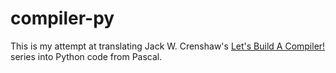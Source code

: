 # compiler-py

This is my attempt at translating Jack W. Crenshaw's [Let's Build A
Compiler!](http://compilers.iecc.com/crenshaw/tutor1.txt) series into Python
code from Pascal.
